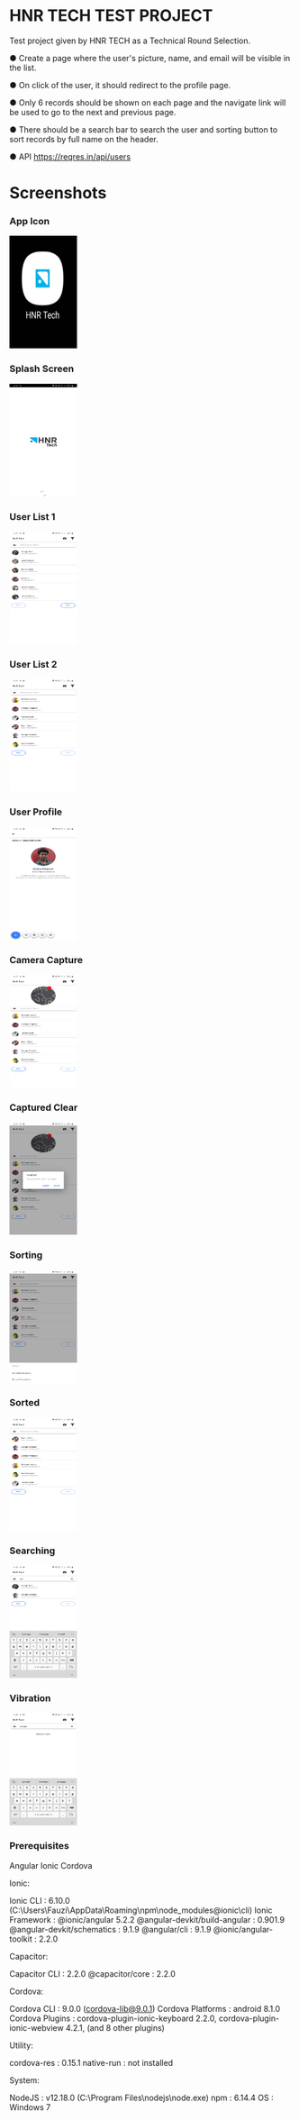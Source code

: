 # HNR TECH TEST PROJECT

Test project given by HNR TECH as a Technical Round Selection.

● Create a page where the user's picture, name, and email will be visible in the list.

● On click of the user, it should redirect to the profile page.

● Only 6 records should be shown on each page and the navigate link will be used to go to the next
and previous page.

● There should be a search bar to search the user and sorting button to sort records by full name on
the header.

● API https://reqres.in/api/users

# Screenshots

### App Icon
<img height=200 width=120 src="./src/assets/screenshots/1.jpg" />

### Splash Screen
<img height=200 width=120 src="./src/assets/screenshots/3.jpg" />

### User List 1
<img height=200 width=120 src="./src/assets/screenshots/4.jpg" />

### User List 2
<img height=200 width=120 src="./src/assets/screenshots/5.jpg" />

### User Profile
<img height=200 width=120 src="./src/assets/screenshots/6.jpg" />

### Camera Capture
<img height=200 width=120 src="./src/assets/screenshots/7.jpg" />

### Captured Clear
<img height=200 width=120 src="./src/assets/screenshots/8.jpg" />

### Sorting
<img height=200 width=120 src="./src/assets/screenshots/9.jpg" />

### Sorted
<img height=200 width=120 src="./src/assets/screenshots/10.jpg" />

### Searching
<img height=200 width=120 src="./src/assets/screenshots/11.jpg" />

### Vibration 
<img height=200 width=120 src="./src/assets/screenshots/12.jpg" />



### Prerequisites

Angular
Ionic
Cordova

Ionic:

   Ionic CLI                     : 6.10.0 (C:\Users\Fauzi\AppData\Roaming\npm\node_modules\@ionic\cli)
   Ionic Framework               : @ionic/angular 5.2.2
   @angular-devkit/build-angular : 0.901.9
   @angular-devkit/schematics    : 9.1.9
   @angular/cli                  : 9.1.9
   @ionic/angular-toolkit        : 2.2.0

Capacitor:

   Capacitor CLI   : 2.2.0
   @capacitor/core : 2.2.0

Cordova:

   Cordova CLI       : 9.0.0 (cordova-lib@9.0.1)
   Cordova Platforms : android 8.1.0
   Cordova Plugins   : cordova-plugin-ionic-keyboard 2.2.0, cordova-plugin-ionic-webview 4.2.1, (and 8 other plugins)

Utility:

   cordova-res : 0.15.1
   native-run  : not installed

System:

   NodeJS : v12.18.0 (C:\Program Files\nodejs\node.exe)
   npm    : 6.14.4
   OS     : Windows 7